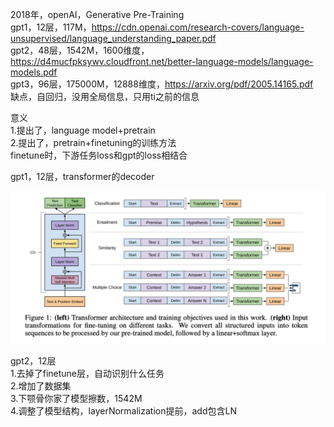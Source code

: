 2018年，openAI，Generative Pre-Training  
gpt1，12层，117M，https://cdn.openai.com/research-covers/language-unsupervised/language_understanding_paper.pdf  
gpt2，48层，1542M，1600维度，https://d4mucfpksywv.cloudfront.net/better-language-models/language-models.pdf  
gpt3，96层，175000M，12888维度，https://arxiv.org/pdf/2005.14165.pdf  
缺点，自回归，没用全局信息，只用ti之前的信息  
  
意义  
1.提出了，language model+pretrain  
2.提出了，pretrain+finetuning的训练方法  
finetune时，下游任务loss和gpt的loss相结合  
  
gpt1，12层，transformer的decoder  
<div align="center"><img src="../assets/gpt1结构.png"></div>    
  
gpt2，12层  
1.去掉了finetune层，自动识别什么任务  
2.增加了数据集  
3.下颚骨你家了模型擦数，1542M  
4.调整了模型结构，layerNormalization提前，add包含LN  
